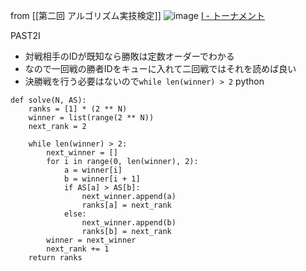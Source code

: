 
from [[第二回 アルゴリズム実技検定]]
![image](https://gyazo.com/edc8d1afb55b0c9082e68b8470ffa0e0/thumb/1000)
[I - トーナメント](https://atcoder.jp/contests/past202004-open/tasks/past202004_i)

PAST2I
- 対戦相手のIDが既知なら勝敗は定数オーダーでわかる
- なので一回戦の勝者IDをキューに入れて二回戦ではそれを読めば良い
- 決勝戦を行う必要はないので`while len(winner) > 2`
python

```
def solve(N, AS):
    ranks = [1] * (2 ** N)
    winner = list(range(2 ** N))
    next_rank = 2

    while len(winner) > 2:
        next_winner = []
        for i in range(0, len(winner), 2):
            a = winner[i]
            b = winner[i + 1]
            if AS[a] > AS[b]:
                next_winner.append(a)
                ranks[a] = next_rank
            else:
                next_winner.append(b)
                ranks[b] = next_rank
        winner = next_winner
        next_rank += 1
    return ranks
```


